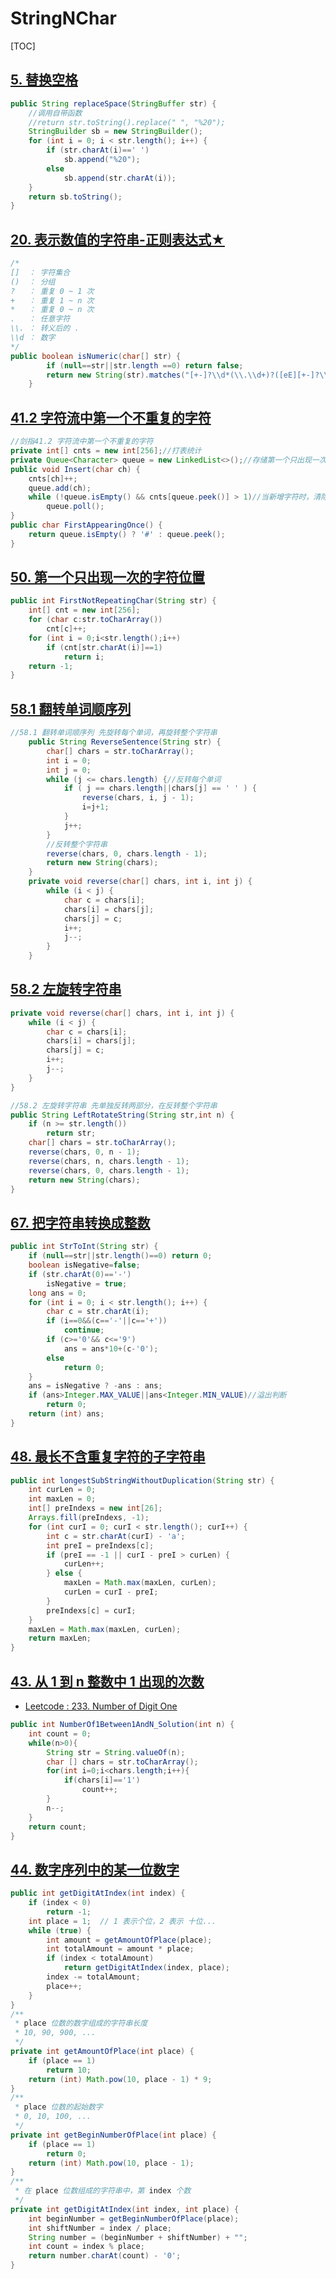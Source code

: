 # StringNChar

[TOC]

## [5. 替换空格](https://cyc2018.github.io/CS-Notes/#/notes/5.%20%E6%9B%BF%E6%8D%A2%E7%A9%BA%E6%A0%BC)

```java
public String replaceSpace(StringBuffer str) {
	//调用自带函数
	//return str.toString().replace(" ", "%20");
	StringBuilder sb = new StringBuilder();
	for (int i = 0; i < str.length(); i++) {
		if (str.charAt(i)==' ')
			sb.append("%20");
		else
			sb.append(str.charAt(i));
	}
	return sb.toString();
}
```

## [20. 表示数值的字符串-正则表达式★](https://cyc2018.github.io/CS-Notes/#/notes/20.%20%E8%A1%A8%E7%A4%BA%E6%95%B0%E5%80%BC%E7%9A%84%E5%AD%97%E7%AC%A6%E4%B8%B2)

```java
/*
[]  ： 字符集合
()  ： 分组
?   ： 重复 0 ~ 1 次
+   ： 重复 1 ~ n 次
*   ： 重复 0 ~ n 次
.   ： 任意字符
\\. ： 转义后的 .
\\d ： 数字
*/
public boolean isNumeric(char[] str) {
        if (null==str||str.length ==0) return false;
        return new String(str).matches("[+-]?\\d*(\\.\\d+)?([eE][+-]?\\d+)?");
    }
```

## [41.2 字符流中第一个不重复的字符](https://cyc2018.github.io/CS-Notes/#/notes/41.2%20%E5%AD%97%E7%AC%A6%E6%B5%81%E4%B8%AD%E7%AC%AC%E4%B8%80%E4%B8%AA%E4%B8%8D%E9%87%8D%E5%A4%8D%E7%9A%84%E5%AD%97%E7%AC%A6)

```java
//剑指41.2 字符流中第一个不重复的字符
private int[] cnts = new int[256];//打表统计
private Queue<Character> queue = new LinkedList<>();//存储第一个只出现一次字符的队列
public void Insert(char ch) {
	cnts[ch]++;
	queue.add(ch);
	while (!queue.isEmpty() && cnts[queue.peek()] > 1)//当新增字符时，清除队列非一次字符
		queue.poll();
}
public char FirstAppearingOnce() {
	return queue.isEmpty() ? '#' : queue.peek();
}
```

## [50. 第一个只出现一次的字符位置](https://cyc2018.github.io/CS-Notes/#/notes/50.%20%E7%AC%AC%E4%B8%80%E4%B8%AA%E5%8F%AA%E5%87%BA%E7%8E%B0%E4%B8%80%E6%AC%A1%E7%9A%84%E5%AD%97%E7%AC%A6%E4%BD%8D%E7%BD%AE)

```java
public int FirstNotRepeatingChar(String str) {
	int[] cnt = new int[256];
	for (char c:str.toCharArray())
		cnt[c]++;
	for (int i = 0;i<str.length();i++)
		if (cnt[str.charAt(i)]==1)
			return i;
	return -1;
}
```

## [58.1 翻转单词顺序列](https://cyc2018.github.io/CS-Notes/#/notes/58.1%20%E7%BF%BB%E8%BD%AC%E5%8D%95%E8%AF%8D%E9%A1%BA%E5%BA%8F%E5%88%97)

```java
//58.1 翻转单词顺序列 先旋转每个单词，再旋转整个字符串
    public String ReverseSentence(String str) {
        char[] chars = str.toCharArray();
        int i = 0;
        int j = 0;
        while (j <= chars.length) {//反转每个单词
            if ( j == chars.length||chars[j] == ' ' ) {
                reverse(chars, i, j - 1);
                i=j+1;
            }
            j++;
        }
        //反转整个字符串
        reverse(chars, 0, chars.length - 1);
        return new String(chars);
    }
    private void reverse(char[] chars, int i, int j) {
        while (i < j) {
            char c = chars[i];
            chars[i] = chars[j];
            chars[j] = c;
            i++;
            j--;
        }
    }
```

## [58.2 左旋转字符串](https://cyc2018.github.io/CS-Notes/#/notes/58.2%20%E5%B7%A6%E6%97%8B%E8%BD%AC%E5%AD%97%E7%AC%A6%E4%B8%B2)

```java
private void reverse(char[] chars, int i, int j) {
	while (i < j) {
		char c = chars[i];
		chars[i] = chars[j];
		chars[j] = c;
		i++;
		j--;
	}
}

//58.2 左旋转字符串 先单独反转两部分，在反转整个字符串
public String LeftRotateString(String str,int n) {
	if (n >= str.length())
		return str;
	char[] chars = str.toCharArray();
	reverse(chars, 0, n - 1);
	reverse(chars, n, chars.length - 1);
	reverse(chars, 0, chars.length - 1);
	return new String(chars);
}
```

## [67. 把字符串转换成整数](https://cyc2018.github.io/CS-Notes/#/notes/67.%20%E6%8A%8A%E5%AD%97%E7%AC%A6%E4%B8%B2%E8%BD%AC%E6%8D%A2%E6%88%90%E6%95%B4%E6%95%B0)

```java
public int StrToInt(String str) {
	if (null==str||str.length()==0) return 0;
	boolean isNegative=false;
	if (str.charAt(0)=='-')
		isNegative = true;
	long ans = 0;
	for (int i = 0; i < str.length(); i++) {
		char c = str.charAt(i);
		if (i==0&&(c=='-'||c=='+'))
			continue;
		if (c>='0'&& c<='9')
			ans = ans*10+(c-'0');
		else
			return 0;
	}
	ans = isNegative ? -ans : ans;
	if (ans>Integer.MAX_VALUE||ans<Integer.MIN_VALUE)//溢出判断
		return 0;
	return (int) ans;
}
```

## [48. 最长不含重复字符的子字符串](https://cyc2018.github.io/CS-Notes/#/notes/48.%20%E6%9C%80%E9%95%BF%E4%B8%8D%E5%90%AB%E9%87%8D%E5%A4%8D%E5%AD%97%E7%AC%A6%E7%9A%84%E5%AD%90%E5%AD%97%E7%AC%A6%E4%B8%B2)

```java
public int longestSubStringWithoutDuplication(String str) {
	int curLen = 0;
	int maxLen = 0;
	int[] preIndexs = new int[26];
	Arrays.fill(preIndexs, -1);
	for (int curI = 0; curI < str.length(); curI++) {
		int c = str.charAt(curI) - 'a';
		int preI = preIndexs[c];
		if (preI == -1 || curI - preI > curLen) {
			curLen++;
		} else {
			maxLen = Math.max(maxLen, curLen);
			curLen = curI - preI;
		}
		preIndexs[c] = curI;
	}
	maxLen = Math.max(maxLen, curLen);
	return maxLen;
}
```

## [43. 从 1 到 n 整数中 1 出现的次数](https://cyc2018.github.io/CS-Notes/#/notes/43.%20%E4%BB%8E%201%20%E5%88%B0%20n%20%E6%95%B4%E6%95%B0%E4%B8%AD%201%20%E5%87%BA%E7%8E%B0%E7%9A%84%E6%AC%A1%E6%95%B0?id=_43-%e4%bb%8e-1-%e5%88%b0-n-%e6%95%b4%e6%95%b0%e4%b8%ad-1-%e5%87%ba%e7%8e%b0%e7%9a%84%e6%ac%a1%e6%95%b0)

-   [Leetcode : 233. Number of Digit One](https://leetcode.com/problems/number-of-digit-one/discuss/64381/4%2B-lines-O(log-n)-C%2B%2BJavaPython)

```java
public int NumberOf1Between1AndN_Solution(int n) {
	int count = 0;
	while(n>0){
		String str = String.valueOf(n);
		char [] chars = str.toCharArray();
		for(int i=0;i<chars.length;i++){
			if(chars[i]=='1')
				count++;
		}
		n--;
	}
	return count;
}
```

## [44. 数字序列中的某一位数字](https://cyc2018.github.io/CS-Notes/#/notes/44.%20%E6%95%B0%E5%AD%97%E5%BA%8F%E5%88%97%E4%B8%AD%E7%9A%84%E6%9F%90%E4%B8%80%E4%BD%8D%E6%95%B0%E5%AD%97)

```java
public int getDigitAtIndex(int index) {
    if (index < 0)
        return -1;
    int place = 1;  // 1 表示个位，2 表示 十位...
    while (true) {
        int amount = getAmountOfPlace(place);
        int totalAmount = amount * place;
        if (index < totalAmount)
            return getDigitAtIndex(index, place);
        index -= totalAmount;
        place++;
    }
}
/**
 * place 位数的数字组成的字符串长度
 * 10, 90, 900, ...
 */
private int getAmountOfPlace(int place) {
    if (place == 1)
        return 10;
    return (int) Math.pow(10, place - 1) * 9;
}
/**
 * place 位数的起始数字
 * 0, 10, 100, ...
 */
private int getBeginNumberOfPlace(int place) {
    if (place == 1)
        return 0;
    return (int) Math.pow(10, place - 1);
}
/**
 * 在 place 位数组成的字符串中，第 index 个数
 */
private int getDigitAtIndex(int index, int place) {
    int beginNumber = getBeginNumberOfPlace(place);
    int shiftNumber = index / place;
    String number = (beginNumber + shiftNumber) + "";
    int count = index % place;
    return number.charAt(count) - '0';
}
```
